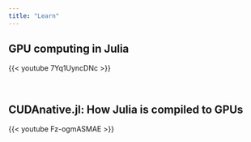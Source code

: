 ```yaml
---
title: "Learn"
---
```


## GPU computing in Julia

{{< youtube 7Yq1UyncDNc >}}

</br>


## CUDAnative.jl: How Julia is compiled to GPUs

{{< youtube Fz-ogmASMAE >}}
